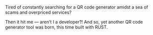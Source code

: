 Tired of constantly searching for a QR code generator amidst a sea of scams and overpriced services? 

Then it hit me — aren't I a developer?! And so, yet another QR code generator tool was born, this time built with RUST.